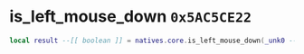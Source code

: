 # is_left_mouse_down `0x5AC5CE22`

```lua
local result --[[ boolean ]] = natives.core.is_left_mouse_down(_unk0 --[[ integer ]])
```
